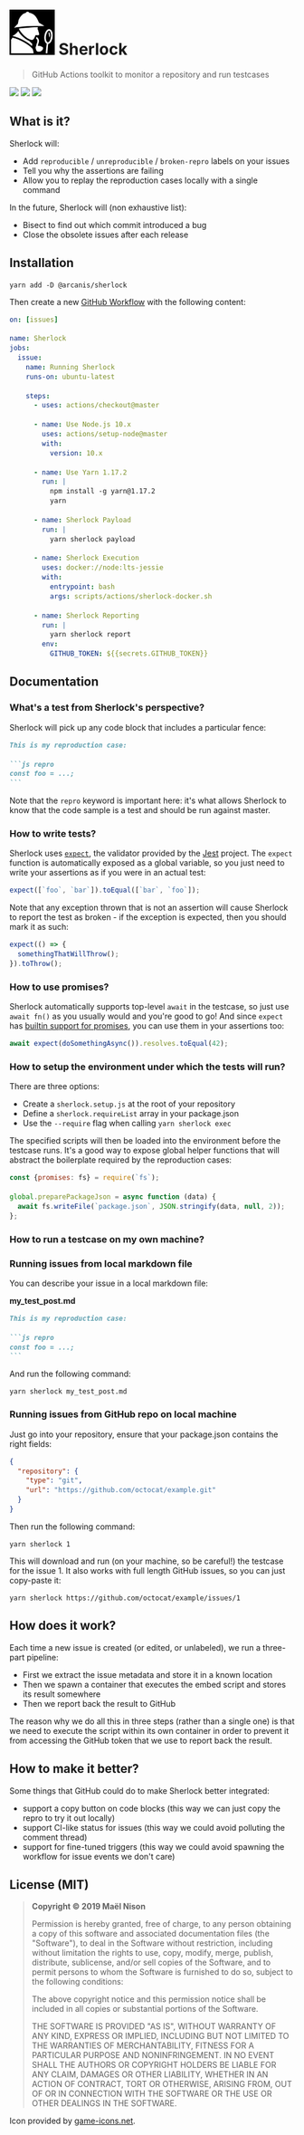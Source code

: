 # <img src="./logo.svg" width="80" /> Sherlock

> GitHub Actions toolkit to monitor a repository and run testcases

[![](https://img.shields.io/npm/v/@arcanis/sherlock.svg)]() [![](https://img.shields.io/npm/l/@arcanis/sherlock.svg)]() [![](https://img.shields.io/badge/status-experimental-red)]()

## What is it?

Sherlock will:

- Add `reproducible` / `unreproducible` / `broken-repro` labels on your issues
- Tell you why the assertions are failing
- Allow you to replay the reproduction cases locally with a single command

In the future, Sherlock will (non exhaustive list):

- Bisect to find out which commit introduced a bug
- Close the obsolete issues after each release

## Installation

```
yarn add -D @arcanis/sherlock
```

Then create a new [GitHub Workflow](https://help.github.com/en/articles/configuring-workflows) with the following content:

```yml
on: [issues]

name: Sherlock
jobs:
  issue:
    name: Running Sherlock
    runs-on: ubuntu-latest

    steps:
      - uses: actions/checkout@master

      - name: Use Node.js 10.x
        uses: actions/setup-node@master
        with:
          version: 10.x

      - name: Use Yarn 1.17.2
        run: |
          npm install -g yarn@1.17.2
          yarn

      - name: Sherlock Payload
        run: |
          yarn sherlock payload

      - name: Sherlock Execution
        uses: docker://node:lts-jessie
        with:
          entrypoint: bash
          args: scripts/actions/sherlock-docker.sh

      - name: Sherlock Reporting
        run: |
          yarn sherlock report
        env:
          GITHUB_TOKEN: ${{secrets.GITHUB_TOKEN}}
```

## Documentation

### What's a test from Sherlock's perspective?

Sherlock will pick up any code block that includes a particular fence:

~~~markdown
This is my reproduction case:

```js repro
const foo = ...;
```
~~~

Note that the `repro` keyword is important here: it's what allows Sherlock to know that the code sample is a test and should be run against master.

### How to write tests?

Sherlock uses [`expect`](https://jestjs.io/docs/en/expect.html), the validator provided by the [Jest](http://github.com/facebook/jest) project. The `expect` function is automatically exposed as a global variable, so you just need to write your assertions as if you were in an actual test:

```js
expect([`foo`, `bar`]).toEqual([`bar`, `foo`]);
```

Note that any exception thrown that is not an assertion will cause Sherlock to report the test as broken - if the exception is expected, then you should mark it as such:

```js
expect(() => {
  somethingThatWillThrow();
}).toThrow();
```

### How to use promises?

Sherlock automatically supports top-level `await` in the testcase, so just use `await fn()` as you usually would and you're good to go! And since `expect` has [builtin support for promises](https://jestjs.io/docs/en/expect.html#resolves), you can use them in your assertions too:

```js
await expect(doSomethingAsync()).resolves.toEqual(42);
```

### How to setup the environment under which the tests will run?

There are three options:

  - Create a `sherlock.setup.js` at the root of your repository
  - Define a `sherlock.requireList` array in your package.json
  - Use the `--require` flag when calling `yarn sherlock exec`

The specified scripts will then be loaded into the environment before the testcase runs. It's a good way to expose global helper functions that will abstract the boilerplate required by the reproduction cases:

```js
const {promises: fs} = require(`fs`);

global.preparePackageJson = async function (data) {
  await fs.writeFile(`package.json`, JSON.stringify(data, null, 2));
};
```

### How to run a testcase on my own machine?

### Running issues from local markdown file

You can describe your issue in a local markdown file:

**my_test_post.md**

~~~markdown
This is my reproduction case:

```js repro
const foo = ...;
```
~~~

And run the following command:

```
yarn sherlock my_test_post.md
```

### Running issues from GitHub repo on local machine

Just go into your repository, ensure that your package.json contains the right fields:

```json
{
  "repository": {
    "type": "git",
    "url": "https://github.com/octocat/example.git"
  }
}
```

Then run the following command:

```
yarn sherlock 1
```

This will download and run (on your machine, so be careful!) the testcase for the issue 1. It also works with full length GitHub issues, so you can just copy-paste it:

```
yarn sherlock https://github.com/octocat/example/issues/1
```

## How does it work?

Each time a new issue is created (or edited, or unlabeled), we run a three-part pipeline:

- First we extract the issue metadata and store it in a known location
- Then we spawn a container that executes the embed script and stores its result somewhere
- Then we report back the result to GitHub

The reason why we do all this in three steps (rather than a single one) is that we need to execute the script within its own container in order to prevent it from accessing the GitHub token that we use to report back the result.

## How to make it better?

Some things that GitHub could do to make Sherlock better integrated:

- support a copy button on code blocks (this way we can just copy the repro to try it out locally)
- support CI-like status for issues (this way we could avoid polluting the comment thread)
- support for fine-tuned triggers (this way we could avoid spawning the workflow for issue events we don't care)

## License (MIT)

> **Copyright © 2019 Maël Nison**
>
> Permission is hereby granted, free of charge, to any person obtaining a copy of this software and associated documentation files (the "Software"), to deal in the Software without restriction, including without limitation the rights to use, copy, modify, merge, publish, distribute, sublicense, and/or sell copies of the Software, and to permit persons to whom the Software is furnished to do so, subject to the following conditions:
>
> The above copyright notice and this permission notice shall be included in all copies or substantial portions of the Software.
>
> THE SOFTWARE IS PROVIDED "AS IS", WITHOUT WARRANTY OF ANY KIND, EXPRESS OR IMPLIED, INCLUDING BUT NOT LIMITED TO THE WARRANTIES OF MERCHANTABILITY, FITNESS FOR A PARTICULAR PURPOSE AND NONINFRINGEMENT. IN NO EVENT SHALL THE AUTHORS OR COPYRIGHT HOLDERS BE LIABLE FOR ANY CLAIM, DAMAGES OR OTHER LIABILITY, WHETHER IN AN ACTION OF CONTRACT, TORT OR OTHERWISE, ARISING FROM, OUT OF OR IN CONNECTION WITH THE SOFTWARE OR THE USE OR OTHER DEALINGS IN THE SOFTWARE.

Icon provided by [game-icons.net](https://game-icons.net/).

